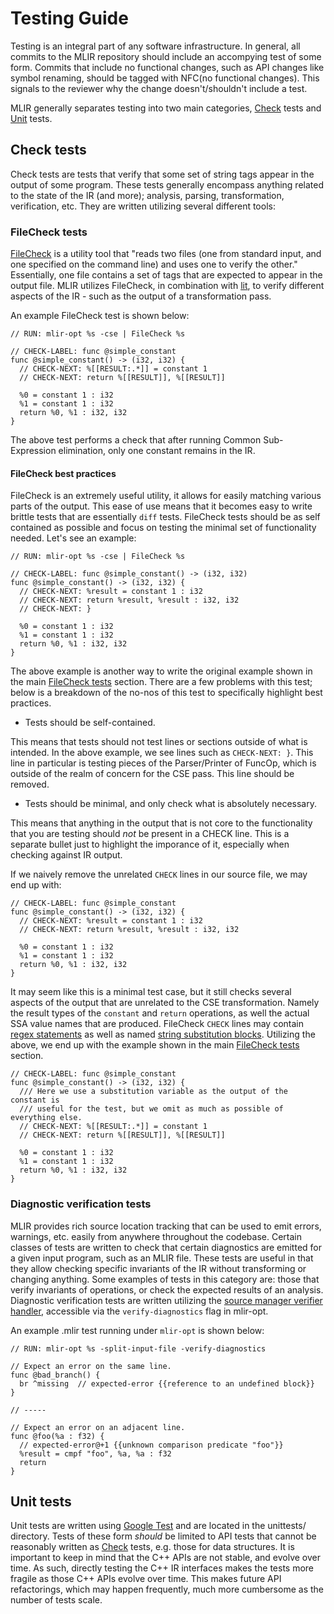 # Testing Guide

Testing is an integral part of any software infrastructure. In general, all
commits to the MLIR repository should include an accompying test of some form.
Commits that include no functional changes, such as API changes like symbol
renaming, should be tagged with NFC(no functional changes). This signals to the
reviewer why the change doesn't/shouldn't include a test.

MLIR generally separates testing into two main categories, [Check](#check-tests)
tests and [Unit](#unit-tests) tests.

## Check tests

Check tests are tests that verify that some set of string tags appear in the
output of some program. These tests generally encompass anything related to the
state of the IR (and more); analysis, parsing, transformation, verification,
etc. They are written utilizing several different tools:

### FileCheck tests

[FileCheck](https://llvm.org/docs/CommandGuide/FileCheck.html) is a utility tool
that "reads two files (one from standard input, and one specified on the command
line) and uses one to verify the other." Essentially, one file contains a set of
tags that are expected to appear in the output file. MLIR utilizes FileCheck, in
combination with [lit](https://llvm.org/docs/CommandGuide/lit.html), to verify
different aspects of the IR - such as the output of a transformation pass.

An example FileCheck test is shown below:

```mlir {.mlir}
// RUN: mlir-opt %s -cse | FileCheck %s

// CHECK-LABEL: func @simple_constant
func @simple_constant() -> (i32, i32) {
  // CHECK-NEXT: %[[RESULT:.*]] = constant 1
  // CHECK-NEXT: return %[[RESULT]], %[[RESULT]]

  %0 = constant 1 : i32
  %1 = constant 1 : i32
  return %0, %1 : i32, i32
}
```

The above test performs a check that after running Common Sub-Expression
elimination, only one constant remains in the IR.

#### FileCheck best practices

FileCheck is an extremely useful utility, it allows for easily matching various
parts of the output. This ease of use means that it becomes easy to write
brittle tests that are essentially `diff` tests. FileCheck tests should be as
self contained as possible and focus on testing the minimal set of functionality
needed. Let's see an example:

```mlir {.mlir}
// RUN: mlir-opt %s -cse | FileCheck %s

// CHECK-LABEL: func @simple_constant() -> (i32, i32)
func @simple_constant() -> (i32, i32) {
  // CHECK-NEXT: %result = constant 1 : i32
  // CHECK-NEXT: return %result, %result : i32, i32
  // CHECK-NEXT: }

  %0 = constant 1 : i32
  %1 = constant 1 : i32
  return %0, %1 : i32, i32
}
```

The above example is another way to write the original example shown in the main
[FileCheck tests](#filecheck-tests) section. There are a few problems with this
test; below is a breakdown of the no-nos of this test to specifically highlight
best practices.

*   Tests should be self-contained.

This means that tests should not test lines or sections outside of what is
intended. In the above example, we see lines such as `CHECK-NEXT: }`. This line
in particular is testing pieces of the Parser/Printer of FuncOp, which is
outside of the realm of concern for the CSE pass. This line should be removed.

*   Tests should be minimal, and only check what is absolutely necessary.

This means that anything in the output that is not core to the functionality
that you are testing should *not* be present in a CHECK line. This is a separate
bullet just to highlight the imporance of it, especially when checking against
IR output.

If we naively remove the unrelated `CHECK` lines in our source file, we may end
up with:

```mlir {.mlir}
// CHECK-LABEL: func @simple_constant
func @simple_constant() -> (i32, i32) {
  // CHECK-NEXT: %result = constant 1 : i32
  // CHECK-NEXT: return %result, %result : i32, i32

  %0 = constant 1 : i32
  %1 = constant 1 : i32
  return %0, %1 : i32, i32
}
```

It may seem like this is a minimal test case, but it still checks several
aspects of the output that are unrelated to the CSE transformation. Namely the
result types of the `constant` and `return` operations, as well the actual SSA
value names that are produced. FileCheck `CHECK` lines may contain
[regex statements](https://llvm.org/docs/CommandGuide/FileCheck.html#filecheck-regex-matching-syntax)
as well as named
[string substitution blocks](https://llvm.org/docs/CommandGuide/FileCheck.html#filecheck-string-substitution-blocks).
Utilizing the above, we end up with the example shown in the main
[FileCheck tests](#filecheck-tests) section.

```mlir {.mlir}
// CHECK-LABEL: func @simple_constant
func @simple_constant() -> (i32, i32) {
  /// Here we use a substitution variable as the output of the constant is
  /// useful for the test, but we omit as much as possible of everything else.
  // CHECK-NEXT: %[[RESULT:.*]] = constant 1
  // CHECK-NEXT: return %[[RESULT]], %[[RESULT]]

  %0 = constant 1 : i32
  %1 = constant 1 : i32
  return %0, %1 : i32, i32
}
```

### Diagnostic verification tests

MLIR provides rich source location tracking that can be used to emit errors,
warnings, etc. easily from anywhere throughout the codebase. Certain classes of
tests are written to check that certain diagnostics are emitted for a given
input program, such as an MLIR file. These tests are useful in that they allow
checking specific invariants of the IR without transforming or changing
anything. Some examples of tests in this category are: those that verify
invariants of operations, or check the expected results of an analysis.
Diagnostic verification tests are written utilizing the
[source manager verifier handler](Diagnostics.md#sourcemgr-diagnostic-verifier-handler),
accessible via the `verify-diagnostics` flag in mlir-opt.

An example .mlir test running under `mlir-opt` is shown below:

```mlir {.mlir}
// RUN: mlir-opt %s -split-input-file -verify-diagnostics

// Expect an error on the same line.
func @bad_branch() {
  br ^missing  // expected-error {{reference to an undefined block}}
}

// -----

// Expect an error on an adjacent line.
func @foo(%a : f32) {
  // expected-error@+1 {{unknown comparison predicate "foo"}}
  %result = cmpf "foo", %a, %a : f32
  return
}
```

## Unit tests

Unit tests are written using
[Google Test](https://github.com/google/googletest/blob/master/googletest/docs/primer.md)
and are located in the unittests/ directory. Tests of these form *should* be
limited to API tests that cannot be reasonably written as [Check](#check-tests)
tests, e.g. those for data structures. It is important to keep in mind that the
C++ APIs are not stable, and evolve over time. As such, directly testing the C++
IR interfaces makes the tests more fragile as those C++ APIs evolve over time.
This makes future API refactorings, which may happen frequently, much more
cumbersome as the number of tests scale.

